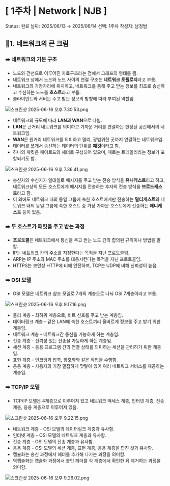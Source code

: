 # [ 1주차 | Network | NJB ]

Status: 완료
날짜: 2025/06/13 → 2025/06/14
선택: 1주차
작성자: 남정범

## 📍1. 네트워크의 큰 크림

### ➡️ 네트워크의 기본 구조

- 노드와 간선으로 이루어진 자료구조라는 점에서 그래프의 형태를 띔.
- 네트워크 상에서 노드와 노드 사이의 연결 구조는 **네트워크 토폴로지**라고 부름.
- 네트워크의 가장자리에 위치하고, 네트워크를 통해 주고 받는 정보를 최초로 송신하고 수신하는 노드를 **호스트**라고 부름.
- 클라이언트와 서버는 주고 받는 정보의 방향에 따라 부여된 역할임.

![스크린샷 2025-06-16 오후 7.30.53.png](%5B%201%E1%84%8C%E1%85%AE%E1%84%8E%E1%85%A1%20Network%20NJB%20%5D%202123d9b5054a80df83fdebd89431dea2/%E1%84%89%E1%85%B3%E1%84%8F%E1%85%B3%E1%84%85%E1%85%B5%E1%86%AB%E1%84%89%E1%85%A3%E1%86%BA_2025-06-16_%E1%84%8B%E1%85%A9%E1%84%92%E1%85%AE_7.30.53.png)

- 네트워크의 규모에 따라 **LAN과 WAN**으로 나뉨.
- **LAN**은 근거리 네트워크를 의미하고 가까운 거리를 연결하는 한정된 공간에서의 네트워크임.
- **WAN**은 원거리 네트워크를 의미하고 멀리, 광범위한 곳까지 연결하는 네트워크임.
- 데이터를 쪼개서 송신하는 데이터의 단위를 **패킷**이라고 함.
- 하나의 패킷은 페이로드와 헤더로 구성되어 있으며, 때로는 트레일러라는 정보가 포함되기도 함.

![스크린샷 2025-06-16 오후 7.36.41.png](%5B%201%E1%84%8C%E1%85%AE%E1%84%8E%E1%85%A1%20Network%20NJB%20%5D%202123d9b5054a80df83fdebd89431dea2/%E1%84%89%E1%85%B3%E1%84%8F%E1%85%B3%E1%84%85%E1%85%B5%E1%86%AB%E1%84%89%E1%85%A3%E1%86%BA_2025-06-16_%E1%84%8B%E1%85%A9%E1%84%92%E1%85%AE_7.36.41.png)

- 송신자와 수신지가 일대일로 메시지를 주고 받는 전송 방식을 **유니캐스트**라고 하고, 네트워크상의 모든 호스트에게 메시지를 전송하는 후자의 전송 방식을 **브로드캐스트**라고 함.
- 이 외에도 네트워크 내의 동일 그룹에 속한 호스트에게만 전송하는 **멀티캐스트**와 네트워크 내의 동일 그룹에 속한 호스트 중 가장 가까운 호스트에게 전송하는 **애니캐스트** 등이 있음.

### ➡️ 두 호스트가 패킷을 주고 받는 과정

- **프로토콜**은 네트워크에서 통신을 주고 받는 노드 간의 합의된 규칙이나 방법을 말함.
- IP는 네트워크 간의 주소를 지정한다는 목적을 지닌 프로토콜임.
- ARP는 IP 주소와 MAC 주소를 대응시킨다는 목적을 지닌 프로토콜임.
- HTTPS는 보안상 HTTP에 비해 안전하며, TCP는 UDP에 비해 신뢰성이 높음.

### ➡️ OSI 모델

- OSI 모델은 네트워크 참조 모델로 7개의 계층으로 나눠 OSI 7계층이라고 부름.

![스크린샷 2025-06-16 오후 9.17.16.png](%5B%201%E1%84%8C%E1%85%AE%E1%84%8E%E1%85%A1%20Network%20NJB%20%5D%202123d9b5054a80df83fdebd89431dea2/%E1%84%89%E1%85%B3%E1%84%8F%E1%85%B3%E1%84%85%E1%85%B5%E1%86%AB%E1%84%89%E1%85%A3%E1%86%BA_2025-06-16_%E1%84%8B%E1%85%A9%E1%84%92%E1%85%AE_9.17.16.png)

- 물리 계층 - 최하위 계층으로, 비트 신호를 주고 받는 계층임.
- 데이터링크 계층 - 같은 LAN에 속한 호스트끼리 올바르게 정보를 주고 받기 위한 계층임.
- 네트워크 계층 - 네트워크간 통신을 가능하게 하는 계층임.
- 전송 계층 - 신뢰성 있는 전송을 가능하게 하는 계층임.
- 세션 계층 - 응용 프로그램 간의 연결 상태를 의미하는 세션을 관리하기 위한 계층임.
- 표현 계층 - 인코딩과 압축, 암호화와 같은 작업을 수행함.
- 응용 계층 - 사용자의 가장 밀접하게 맞닿아 있어 여러 네트워크 서비스를 제공하는 계층임.

### ➡️ TCP/IP 모델

- TCP/IP 모델은 4계층으로 이루어져 있고 네트워크 액세스 계층, 인터넷 계층, 전송 계층, 응용 계층으로 이루어져 있음.

![스크린샷 2025-06-16 오후 9.22.15.png](%5B%201%E1%84%8C%E1%85%AE%E1%84%8E%E1%85%A1%20Network%20NJB%20%5D%202123d9b5054a80df83fdebd89431dea2/%E1%84%89%E1%85%B3%E1%84%8F%E1%85%B3%E1%84%85%E1%85%B5%E1%86%AB%E1%84%89%E1%85%A3%E1%86%BA_2025-06-16_%E1%84%8B%E1%85%A9%E1%84%92%E1%85%AE_9.22.15.png)

- 네트워크 계층 - OSI 모델의 데이터링크 계층과 유사함.
- 인터넷 계층 - OSI 모델의 네트워크 계층과 유사함.
- 전송 계층 - OSI 모델의 전송 계층과 유사함.
- 응용 계층 - OSI 모델의 세션 계층, 표현 계층, 응용 계층을 합친 것과 유사함.
- 캡슐화는 송신 과정에서 헤더를 추가해 나가는 과정을 의미함.
- 역캡슐화는 캡슐화 과정에서 붙인 헤더를 각 계층에서 확인한 뒤 제거하는 과정을 의미함.

![스크린샷 2025-06-16 오후 9.26.02.png](%5B%201%E1%84%8C%E1%85%AE%E1%84%8E%E1%85%A1%20Network%20NJB%20%5D%202123d9b5054a80df83fdebd89431dea2/%E1%84%89%E1%85%B3%E1%84%8F%E1%85%B3%E1%84%85%E1%85%B5%E1%86%AB%E1%84%89%E1%85%A3%E1%86%BA_2025-06-16_%E1%84%8B%E1%85%A9%E1%84%92%E1%85%AE_9.26.02.png)